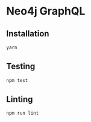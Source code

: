 # Neo4j GraphQL

## Installation

```sh
yarn
```

## Testing

```sh
npm test
```

## Linting

```sh
npm run lint
```
